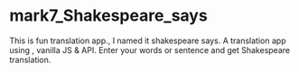 # mark7_Shakespeare_says
This is fun translation app., I named it shakespeare says.
A translation app using , vanilla JS & API.
Enter your words or sentence and get Shakespeare translation.
